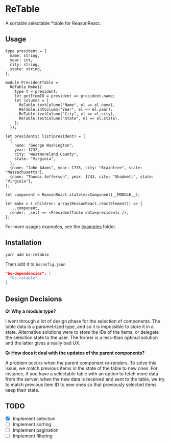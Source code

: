 # ReTable

A sortable selectable *table for ReasonReact.

## Usage

```reason
type president = {
  name: string,
  year: int,
  city: string,
  state: string,
};

module PresidentTable =
  ReTable.Make({
    type t = president;
    let getItemID = president => president.name;
    let columns = [
      ReTable.textColumn("Name", el => el.name),
      ReTable.intColumn("Year", el => el.year),
      ReTable.textColumn("City", el => el.city),
      ReTable.textColumn("State", el => el.state),
    ];
  });

let presidents: list(president) = [
  {
    name: "George Washington",
    year: 1732,
    city: "Westmoreland County",
    state: "Virginia",
  },
  {name: "John Adams", year: 1735, city: "Braintree", state: "Massachusetts"},
  {name: "Thomas Jefferson", year: 1743, city: "Shadwell", state: "Virginia"},
];

let component = ReasonReact.statelessComponent(__MODULE__);

let make = (_children: array(ReasonReact.reactElement)) => {
  ...component,
  render: _self => <PresidentTable data=presidents />,
};
```

For more usages examples, see the [examples](./examples) folder.

## Installation

```shell
yarn add bs-retable
```

Then add it to `bsconfig.json`

```json
"bs-dependencies": [
  "bs-retable"
]
```

## Design Decisions

**Q: Why a module type?**

I went through a lot of design phase for the selection of components. The table data is a parametrized type, and so it is impossible to store it in a state. Alternative solutions were to store the IDs of the items, or delegate the selection state to the user. The former is a less-than optimal solution and the latter gives a really bad UX.

**Q: How does it deal with the updates of the parent components?**

A problem occurs when the parent component re-renders. To solve this issue, we match previous items in the state of the table to new ones. For instance, if you have a selectable table with an option to fetch more data from the server, when the new data is received and sent to the table, we try to match previous item ID to new ones so that previously selected items keep their state.


## TODO

- [X] Implement selection
- [ ] Implement sorting
- [ ] Implement pagination
- [ ] Implement filtering
